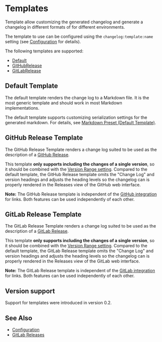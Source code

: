 # Templates

Template allow customizing the generated changelog and generate a changelog in different formats of for different environments.

The template to use can be configured using the `changelog:template:name` setting (see [Configuration](./configuration.md#template-name) for details).

The following templates are supported:

- [Default](#default-template)
- [GitHubRelease](#githubrelease-template)
- [GitLabRelease](#gitlabrelease-template)

## Default Template

The default template renders the change log to a Markdown file.
It is the most generic template and should work in most Markdown implementations.

The default template supports customizing serialization settings for the generated markdown.
For details, see [Markdown Preset (Default Template)](./configuration.md#markdown-preset-default-template).

## GitHub Release Template

The GitHub Release Template renders a change log suited to be used as the description of a [GitHub Release](https://help.github.com/en/github/administering-a-repository/about-releases).

This template **only supports including the changes of a single version**, so it should be combined with the [Version Range setting](./configuration.md#version-range).
Compared to the default template, the GitHub Release template omits the "Change Log" and version headings and adjusts the heading levels so the changelog can is properly rendered in the Releases view of the GitHub web interface.

**Note:** The GitHub Release template is independent of the [GitHub integration](./integrations.md#github) for links.
Both features can be used independently of each other.

## GitLab Release Template

The GitLab Release Template renders a change log suited to be used as the description of a [GitLab Release](https://docs.gitlab.com/ee/user/project/releases/).

This template **only supports including the changes of a single version**, so it should be combined with the [Version Range setting](./configuration.md#version-range).
Compared to the default template, the GitLab Release template omits the "Change Log" and version headings and adjusts the heading levels so the changelog can is properly rendered in the Releases view of the GitLab web interface.

**Note:** The GitLab Release template is independent of the [GitLab integration](./integrations.md#gitlab) for links.
Both features can be used independently of each other.

## Version support

Support for templates were introduced in version 0.2.

## See Also

- [Configuration](./configuration.md)
- [GitLab Releases](https://docs.gitlab.com/ee/user/project/releases/)
